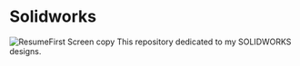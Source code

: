 # **Solidworks**
![ResumeFirst Screen copy](https://user-images.githubusercontent.com/111989636/218042879-f978c69d-b8a1-48a1-9bd9-a6c7b49f6fe5.png)
This repository dedicated to my SOLIDWORKS designs.
